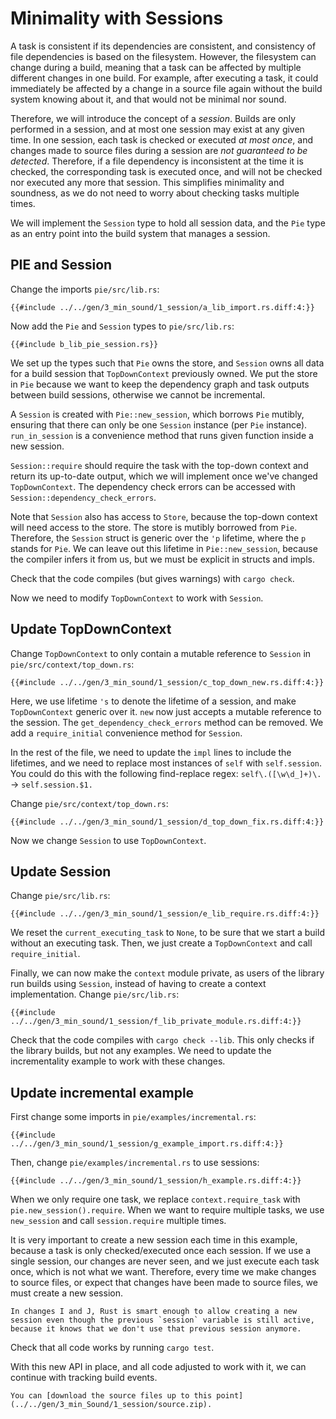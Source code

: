 # Minimality with Sessions

A task is consistent if its dependencies are consistent, and consistency of file dependencies is based on the filesystem.
However, the filesystem can change during a build, meaning that a task can be affected by multiple different changes in one build.
For example, after executing a task, it could immediately be affected by a change in a source file again without the build system knowing about it, and that would not be minimal nor sound.

Therefore, we will introduce the concept of a *session*.
Builds are only performed in a session, and at most one session may exist at any given time.
In one session, each task is checked or executed *at most once*, and changes made to source files during a session are *not guaranteed to be detected*.
Therefore, if a file dependency is inconsistent at the time it is checked, the corresponding task is executed once, and will not be checked nor executed any more that session.
This simplifies minimality and soundness, as we do not need to worry about checking tasks multiple times.

We will implement the `Session` type to hold all session data, and the `Pie` type as an entry point into the build system that manages a session.

## PIE and Session

Change the imports `pie/src/lib.rs`: 

```rust,customdiff,
{{#include ../../gen/3_min_sound/1_session/a_lib_import.rs.diff:4:}}
```

Now add the `Pie` and `Session` types to `pie/src/lib.rs`:

```rust,
{{#include b_lib_pie_session.rs}}
```

We set up the types such that `Pie` owns the store, and `Session` owns all data for a build session that `TopDownContext` previously owned.
We put the store in `Pie` because we want to keep the dependency graph and task outputs between build sessions, otherwise we cannot be incremental.

A `Session` is created with `Pie::new_session`, which borrows `Pie` mutibly, ensuring that there can only be one `Session` instance (per `Pie` instance).
`run_in_session` is a convenience method that runs given function inside a new session.

`Session::require` should require the task with the top-down context and return its up-to-date output, which we will implement once we've changed `TopDownContext`.
The dependency check errors can be accessed with `Session::dependency_check_errors`.

Note that `Session` also has access to `Store`, because the top-down context will need access to the store.
The store is mutibly borrowed from `Pie`.
Therefore, the `Session` struct is generic over the `'p` lifetime, where the `p` stands for `Pie`.
We can leave out this lifetime in `Pie::new_session`, because the compiler infers it from us, but we must be explicit in structs and impls.

Check that the code compiles (but gives warnings) with `cargo check`.

Now we need to modify `TopDownContext` to work with `Session`.

## Update TopDownContext

Change `TopDownContext` to only contain a mutable reference to `Session` in `pie/src/context/top_down.rs`:

```rust,customdiff,
{{#include ../../gen/3_min_sound/1_session/c_top_down_new.rs.diff:4:}}
```

Here, we use lifetime `'s` to denote the lifetime of a session, and make `TopDownContext` generic over it.
`new` now just accepts a mutable reference to the session.
The `get_dependency_check_errors` method can be removed.
We add a `require_initial` convenience method for `Session`.

In the rest of the file, we need to update the `impl` lines to include the lifetimes, and we need to replace most instances of `self` with `self.session`.
You could do this with the following find-replace regex: `self\.([\w\d_]+)\.` -> `self.session.$1.`

Change `pie/src/context/top_down.rs`:

```rust,customdiff,
{{#include ../../gen/3_min_sound/1_session/d_top_down_fix.rs.diff:4:}}
```

Now we change `Session` to use `TopDownContext`. 

## Update Session

Change `pie/src/lib.rs`:

```rust,customdiff,
{{#include ../../gen/3_min_sound/1_session/e_lib_require.rs.diff:4:}}
```

We reset the `current_executing_task` to `None`, to be sure that we start a build without an executing task.
Then, we just create a `TopDownContext` and call `require_initial`.

Finally, we can now make the `context` module private, as users of the library run builds using `Session`, instead of having to create a context implementation.
Change `pie/src/lib.rs`:

```rust,customdiff,
{{#include ../../gen/3_min_sound/1_session/f_lib_private_module.rs.diff:4:}}
```

Check that the code compiles with `cargo check --lib`.
This only checks if the library builds, but not any examples.
We need to update the incrementality example to work with these changes.

## Update incremental example

First change some imports in `pie/examples/incremental.rs`:

```rust,customdiff,
{{#include ../../gen/3_min_sound/1_session/g_example_import.rs.diff:4:}}
```

Then, change `pie/examples/incremental.rs` to use sessions:

```rust,customdiff,
{{#include ../../gen/3_min_sound/1_session/h_example.rs.diff:4:}}
```

When we only require one task, we replace `context.require_task` with `pie.new_session().require`.
When we want to require multiple tasks, we use `new_session` and call `session.require` multiple times.

It is very important to create a new session each time in this example, because a task is only checked/executed once each session.
If we use a single session, our changes are never seen, and we just execute each task once, which is not what we want.
Therefore, every time we make changes to source files, or expect that changes have been made to source files, we must create a new session.

```admonish
In changes I and J, Rust is smart enough to allow creating a new session even though the previous `session` variable is still active, because it knows that we don't use that previous session anymore. 
```

Check that all code works by running `cargo test`.

With this new API in place, and all code adjusted to work with it, we can continue with tracking build events.

```admonish example title="Download source code" collapsible=true
You can [download the source files up to this point](../../gen/3_min_Sound/1_session/source.zip).
```
